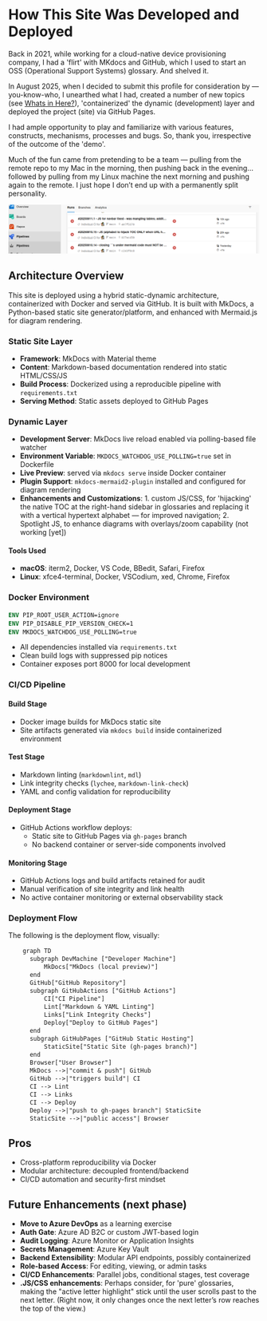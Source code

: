 # How This Site Was Developed and Deployed

Back in 2021, while working for a cloud-native device provisioning company, I had a 'flirt' with MKdocs and GitHub, which I used to start an OSS (Operational Support Systems) glossary. And shelved it.

In August 2025, when I decided to submit this profile for consideration by — you-know-who, I unearthed what I had, created a number of new topics (see [Whats in Here?](whatsinhere.md)), 'containerized' the dynamic (development) layer and deployed the project (site) via GitHub Pages.

I had ample opportunity to play and familiarize with various features, constructs, mechanisms, processes and bugs. So, thank you, irrespective of the outcome of the 'demo'.

Much of the fun came from pretending to be a team — pulling from the remote repo to my Mac in the morning, then pushing back in the evening... followed by pulling from my Linux machine the next morning and pushing again to the remote. I just hope I don’t end up with a permanently split personality.

![](img/screenshot-azure-devops.png)

## Architecture Overview

This site is deployed using a hybrid static-dynamic architecture, containerized with Docker and served via GitHub. It is built with MkDocs, a Python-based static site generator/platform, and enhanced with Mermaid.js for diagram rendering.

### Static Site Layer

- **Framework**: MkDocs with Material theme
- **Content**: Markdown-based documentation rendered into static HTML/CSS/JS
- **Build Process**: Dockerized using a reproducible pipeline with `requirements.txt`
- **Serving Method**: Static assets deployed to GitHub Pages

### Dynamic Layer

- **Development Server**: MkDocs live reload enabled via polling-based file watcher
- **Environment Variable**: `MKDOCS_WATCHDOG_USE_POLLING=true` set in Dockerfile
- **Live Preview**: served via `mkdocs serve` inside Docker container
- **Plugin Support**: `mkdocs-mermaid2-plugin` installed and configured for diagram rendering
- **Enhancements and Customizations**: 1. custom JS/CSS, for 'hijacking' the native TOC at the right-hand sidebar in glossaries and replacing it with a vertical hypertext alphabet — for improved navigation; 2. Spotlight JS, to enhance diagrams with overlays/zoom capability (not working \[yet])

#### Tools Used

- **macOS**: iterm2, Docker, VS Code, BBedit, Safari, Firefox
- **Linux**: xfce4-terminal, Docker, VSCodium, xed, Chrome, Firefox

### Docker Environment

```Dockerfile
ENV PIP_ROOT_USER_ACTION=ignore
ENV PIP_DISABLE_PIP_VERSION_CHECK=1
ENV MKDOCS_WATCHDOG_USE_POLLING=true
```

- All dependencies installed via `requirements.txt`
- Clean build logs with suppressed pip notices
- Container exposes port 8000 for local development

### CI/CD Pipeline

#### Build Stage

- Docker image builds for MkDocs static site
- Site artifacts generated via `mkdocs build` inside containerized environment

#### Test Stage

- Markdown linting (`markdownlint`, `mdl`)
- Link integrity checks (`lychee`, `markdown-link-check`)
- YAML and config validation for reproducibility

#### Deployment Stage

- GitHub Actions workflow deploys:
  - Static site to GitHub Pages via `gh-pages` branch  
  - No backend container or server-side components involved

#### Monitoring Stage

- GitHub Actions logs and build artifacts retained for audit
- Manual verification of site integrity and link health
- No active container monitoring or external observability stack

### Deployment Flow

The following is the deployment flow, visually:  

<!-- ALT: Deployment flowchart showing development machine with MkDocs local preview connecting to GitHub Repository, which triggers GitHub Actions CI Pipeline containing markdown/YAML linting and link integrity checks. The pipeline deploys to GitHub Pages static hosting on gh-pages branch, which serves the static site to user browsers via public access. -->
```mermaid
    graph TD
      subgraph DevMachine ["Developer Machine"]
          MkDocs["MkDocs (local preview)"]
      end
      GitHub["GitHub Repository"]
      subgraph GitHubActions ["GitHub Actions"]
          CI["CI Pipeline"]
          Lint["Markdown & YAML Linting"]
          Links["Link Integrity Checks"]
          Deploy["Deploy to GitHub Pages"]
      end
      subgraph GitHubPages ["GitHub Static Hosting"]
          StaticSite["Static Site (gh-pages branch)"]
      end
      Browser["User Browser"]
      MkDocs -->|"commit & push"| GitHub
      GitHub -->|"triggers build"| CI
      CI --> Lint
      CI --> Links
      CI --> Deploy
      Deploy -->|"push to gh-pages branch"| StaticSite
      StaticSite -->|"public access"| Browser
```

## Pros

- Cross-platform reproducibility via Docker
- Modular architecture: decoupled frontend/backend
- CI/CD automation and security-first mindset

## Future Enhancements (next phase)

- **Move to Azure DevOps** as a learning exercise
- **Auth Gate**: Azure AD B2C or custom JWT-based login
- **Audit Logging**: Azure Monitor or Application Insights
- **Secrets Management**: Azure Key Vault
- **Backend Extensibility**: Modular API endpoints, possibly containerized
- **Role-based Access**: For editing, viewing, or admin tasks
- **CI/CD Enhancements**: Parallel jobs, conditional stages, test coverage
- **.JS/CSS enhancements**: Perhaps consider, for 'pure' glossaries, making the "active letter highlight" stick until the user scrolls past to the next letter. (Right now, it only changes once the next letter’s row reaches the top of the view.)
